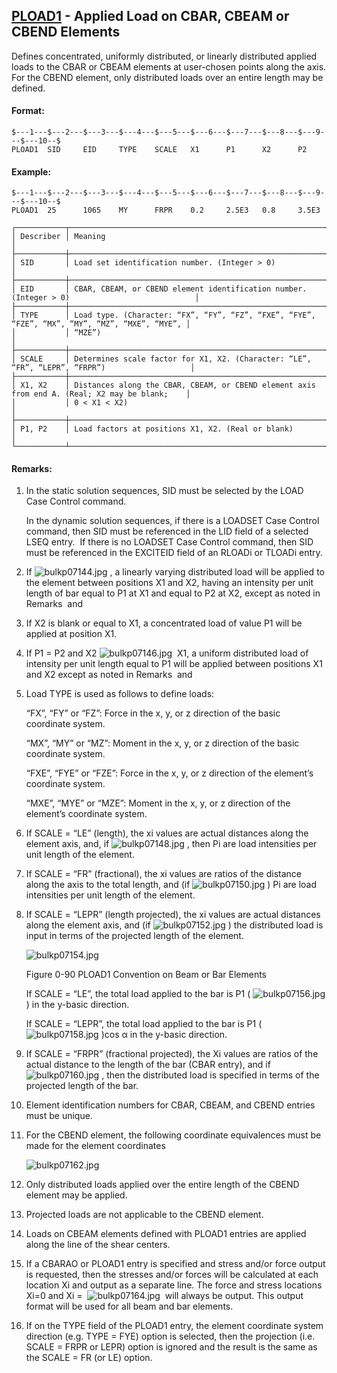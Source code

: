 ## [PLOAD1](https://nexus.hexagon.com/documentationcenter/bundle/MSC_Nastran_2022.4/page/Nastran_Combined_Book/qrg/bulkp/TOC.PLOAD1.xhtml) - Applied Load on CBAR, CBEAM or CBEND Elements

Defines concentrated, uniformly distributed, or linearly distributed applied loads to the CBAR or CBEAM elements at user-chosen points along the axis. For the CBEND element, only distributed loads over an entire length may be defined.

#### Format:

```nastran
$---1---$---2---$---3---$---4---$---5---$---6---$---7---$---8---$---9---$---10--$
PLOAD1  SID     EID     TYPE    SCALE   X1      P1      X2      P2              
```

#### Example:

```nastran
$---1---$---2---$---3---$---4---$---5---$---6---$---7---$---8---$---9---$---10--$
PLOAD1  25      1065    MY      FRPR    0.2     2.5E3   0.8     3.5E3           
```

```text
┌───────────┬───────────────────────────────────────────────────────────────────────────────────────────────┐
│ Describer │ Meaning                                                                                       │
├───────────┼───────────────────────────────────────────────────────────────────────────────────────────────┤
│ SID       │ Load set identification number. (Integer > 0)                                                 │
├───────────┼───────────────────────────────────────────────────────────────────────────────────────────────┤
│ EID       │ CBAR, CBEAM, or CBEND element identification number. (Integer > 0)                            │
├───────────┼───────────────────────────────────────────────────────────────────────────────────────────────┤
│ TYPE      │ Load type. (Character: “FX”, “FY”, “FZ”, “FXE”, “FYE”, “FZE”, “MX”, “MY”, “MZ”, “MXE”, “MYE”, │
│           │ “MZE”)                                                                                        │
├───────────┼───────────────────────────────────────────────────────────────────────────────────────────────┤
│ SCALE     │ Determines scale factor for X1, X2. (Character: “LE”, “FR”, “LEPR”, “FRPR”)                   │
├───────────┼───────────────────────────────────────────────────────────────────────────────────────────────┤
│ X1, X2    │ Distances along the CBAR, CBEAM, or CBEND element axis from end A. (Real; X2 may be blank;    │
│           │ 0 < X1 < X2)                                                                                  │
├───────────┼───────────────────────────────────────────────────────────────────────────────────────────────┤
│ P1, P2    │ Load factors at positions X1, X2. (Real or blank)                                             │
└───────────┴───────────────────────────────────────────────────────────────────────────────────────────────┘
```

#### Remarks:

1. In the static solution sequences, SID must be selected by the LOAD Case Control command.

     In the dynamic solution sequences, if there is a LOADSET Case Control command, then SID must be referenced in the LID field of a selected LSEQ entry.  If there is no LOADSET Case Control command, then SID must be referenced in the EXCITEID field of an RLOADi or TLOADi entry.

2. If  ![bulkp07144.jpg](https://help-be.hexagonmi.com/bundle/MSC_Nastran_2022.4/page/Nastran_Combined_Book/qrg/bulkp/../../../assets/bulkp07144.jpg?_LANG=enus) , a linearly varying distributed load will be applied to the element between positions X1 and X2, having an intensity per unit length of bar equal to P1 at X1 and equal to P2 at X2, except as noted in Remarks   and 
3. If X2 is blank or equal to X1, a concentrated load of value P1 will be applied at position X1.
4. If P1 = P2 and X2  ![bulkp07146.jpg](https://help-be.hexagonmi.com/bundle/MSC_Nastran_2022.4/page/Nastran_Combined_Book/qrg/bulkp/../../../assets/bulkp07146.jpg?_LANG=enus)  X1, a uniform distributed load of intensity per unit length equal to P1 will be applied between positions X1 and X2 except as noted in Remarks   and 
5. Load TYPE is used as follows to define loads:

     “FX”, “FY” or “FZ”: Force in the x, y, or z direction of the basic coordinate system.

     “MX”, “MY” or “MZ”: Moment in the x, y, or z direction of the basic coordinate system.

     “FXE”, “FYE” or “FZE”: Force in the x, y, or z direction of the element’s coordinate system.

     “MXE”, “MYE” or “MZE”: Moment in the x, y, or z direction of the element’s coordinate system.

6. If SCALE = “LE” (length), the xi values are actual distances along the element axis, and, if  ![bulkp07148.jpg](https://help-be.hexagonmi.com/bundle/MSC_Nastran_2022.4/page/Nastran_Combined_Book/qrg/bulkp/../../../assets/bulkp07148.jpg?_LANG=enus) , then Pi are load intensities per unit length of the element.
7. If SCALE = “FR” (fractional), the xi values are ratios of the distance along the axis to the total length, and (if  ![bulkp07150.jpg](https://help-be.hexagonmi.com/bundle/MSC_Nastran_2022.4/page/Nastran_Combined_Book/qrg/bulkp/../../../assets/bulkp07150.jpg?_LANG=enus) ) Pi are load intensities per unit length of the element.
8. If SCALE = “LEPR” (length projected), the xi values are actual distances along the element axis, and (if  ![bulkp07152.jpg](https://help-be.hexagonmi.com/bundle/MSC_Nastran_2022.4/page/Nastran_Combined_Book/qrg/bulkp/../../../assets/bulkp07152.jpg?_LANG=enus) ) the distributed load is input in terms of the projected length of the element.

     ![bulkp07154.jpg](https://help-be.hexagonmi.com/bundle/MSC_Nastran_2022.4/page/Nastran_Combined_Book/qrg/bulkp/../../../assets/bulkp07154.jpg?_LANG=enus)
     
     Figure 0-90 PLOAD1 Convention on Beam or Bar Elements

     If SCALE = “LE”, the total load applied to the bar is P1 ( ![bulkp07156.jpg](https://help-be.hexagonmi.com/bundle/MSC_Nastran_2022.4/page/Nastran_Combined_Book/qrg/bulkp/../../../assets/bulkp07156.jpg?_LANG=enus) ) in the y-basic direction.

     If SCALE = “LEPR”, the total load applied to the bar is P1 ( ![bulkp07158.jpg](https://help-be.hexagonmi.com/bundle/MSC_Nastran_2022.4/page/Nastran_Combined_Book/qrg/bulkp/../../../assets/bulkp07158.jpg?_LANG=enus) )cos α  in the y-basic direction.

9. If SCALE = “FRPR” (fractional projected), the Xi values are ratios of the actual distance to the length of the bar (CBAR entry), and if  ![bulkp07160.jpg](https://help-be.hexagonmi.com/bundle/MSC_Nastran_2022.4/page/Nastran_Combined_Book/qrg/bulkp/../../../assets/bulkp07160.jpg?_LANG=enus) , then the distributed load is specified in terms of the projected length of the bar.
10. Element identification numbers for CBAR, CBEAM, and CBEND entries must be unique.
11. For the CBEND element, the following coordinate equivalences must be made for the element coordinates

     ![bulkp07162.jpg](https://help-be.hexagonmi.com/bundle/MSC_Nastran_2022.4/page/Nastran_Combined_Book/qrg/bulkp/../../../assets/bulkp07162.jpg?_LANG=enus)  

12. Only distributed loads applied over the entire length of the CBEND element may be applied.
13. Projected loads are not applicable to the CBEND element.
14. Loads on CBEAM elements defined with PLOAD1 entries are applied along the line of the shear centers.
15. If a CBARAO or PLOAD1 entry is specified and stress and/or force output is requested, then the stresses and/or forces will be calculated at each location Xi and output as a separate line. The force and stress locations Xi=0 and Xi =  ![bulkp07164.jpg](https://help-be.hexagonmi.com/bundle/MSC_Nastran_2022.4/page/Nastran_Combined_Book/qrg/bulkp/../../../assets/bulkp07164.jpg?_LANG=enus)  will always be output. This output format will be used for all beam and bar elements.
16. If on the TYPE field of the PLOAD1 entry, the element coordinate system direction (e.g. TYPE = FYE) option is selected, then the projection (i.e. SCALE = FRPR or LEPR) option is ignored and the result is the same as the SCALE = FR (or LE) option.
